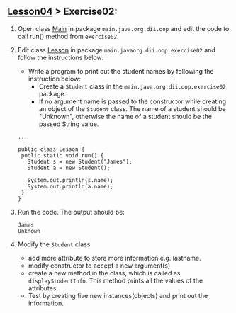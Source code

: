 ## [Lesson04](../readme.md) > Exercise02:

1. Open class [Main](../src/main/java/org/dii/oop/Main.java) in package `main.java.org.dii.oop` and edit the code to call run() method from `exercise02`.


2. Edit class [Lesson](../src/main/java/org/dii/oop/exercise02/Lesson.java) in package `main.javaorg.dii.oop.exercise02` and follow the instructions below:
    
   * Write a program to print out the student names by following the instruction below: 
      * Create a `Student` class in the `main.java.org.dii.oop.exercise02` package.
      * If no argument name is passed to the constructor while creating an object of the `Student` class.  The name of a student should be "Unknown", otherwise the name of a student should be the passed String value. 

    ```
   ...
   
   public class Lesson {
     public static void run() {
       Student s = new Student("James");
       Student a = new Student();

       System.out.println(s.name);
       System.out.println(a.name);
     }
   }
   ```

3. Run the code. The output should be: 
   ```
   James
   Unknown
   ```
   
4. Modify the `Student` class
   * add more attribute to store more information e.g. lastname. 
   * modify constructor to accept a new argument(s)
   * create a new method in the class, which is called as `displayStudentInfo`. This method prints all the values of the attributes. 
   * Test by creating five new instances(objects) and print out the information. 
   